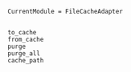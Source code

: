 ```@meta
CurrentModule = FileCacheAdapter
```

```@contents
```

```@docs
to_cache
from_cache
purge
purge_all
cache_path
```
